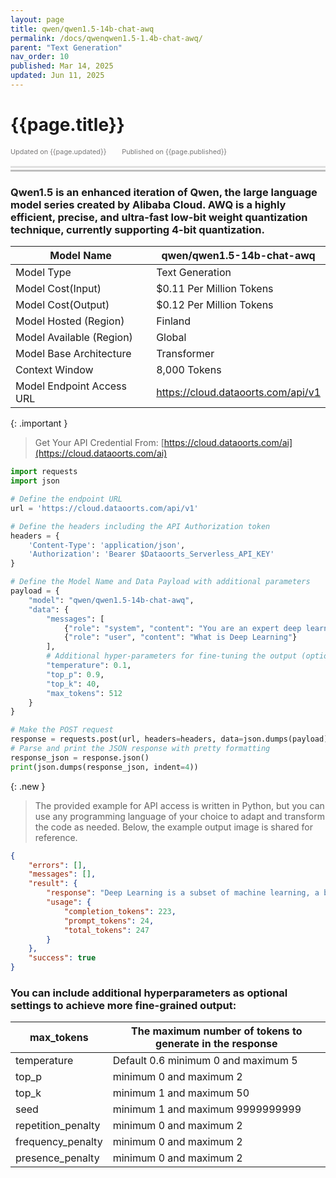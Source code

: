 ```yaml
---
layout: page
title: qwen/qwen1.5-14b-chat-awq 
permalink: /docs/qwenqwen1.5-1.4b-chat-awq/
parent: "Text Generation"
nav_order: 10
published: Mar 14, 2025
updated: Jun 11, 2025
---
```


# {{page.title}}

<div style="font-size:0.78em;color: #797878; margin-bottom:1.5em;">
     <span>Updated on {{page.updated}}</span>
    <span style="margin-left:2em;">Published on {{page.published}}</span>
</div>

<hr style="border:none;height:3px;background-color:#e0e0e0;margin:0;">
<hr style="border:none;height:3px;background-color:#bebebe;margin-top:0.2em;margin-bottom:1.5em;">

### Qwen1.5 is an enhanced iteration of Qwen, the large language model series created by Alibaba Cloud. AWQ is a highly efficient, precise, and ultra-fast low-bit weight quantization technique, currently supporting 4-bit quantization.

| Model Name                |qwen/qwen1.5-14b-chat-awq                |
|---------------------------|-----------------------------------------|
| Model Type                |    Text  Generation                     |
| Model Cost(Input)         | $0.11 Per Million Tokens                |
| Model Cost(Output)        | $0.12 Per Million Tokens                |
| Model Hosted (Region)     | Finland                                 |
| Model Available (Region)  | Global                                  |
| Model Base Architecture   | Transformer                             |
| Context Window            | 8,000 Tokens                            |
| Model Endpoint Access URL | https://cloud.dataoorts.com/api/v1      |


{: .important }
> Get Your API Credential From: [https://cloud.dataoorts.com/ai](https://cloud.dataoorts.com/ai)

```python
import requests
import json

# Define the endpoint URL
url = 'https://cloud.dataoorts.com/api/v1'

# Define the headers including the API Authorization token
headers = {
    'Content-Type': 'application/json',
    'Authorization': 'Bearer $Dataoorts_Serverless_API_KEY'
}

# Define the Model Name and Data Payload with additional parameters
payload = {
    "model": "qwen/qwen1.5-14b-chat-awq",
    "data": {
        "messages": [
            {"role": "system", "content": "You are an expert deep learning engineer"},
            {"role": "user", "content": "What is Deep Learning"}
        ],
        # Additional hyper-parameters for fine-tuning the output (optional):
        "temperature": 0.1,
        "top_p": 0.9,
        "top_k": 40,
        "max_tokens": 512
    }
}

# Make the POST request
response = requests.post(url, headers=headers, data=json.dumps(payload))
# Parse and print the JSON response with pretty formatting
response_json = response.json()
print(json.dumps(response_json, indent=4))
```

{: .new }
> The provided example for API access is written in Python, but you can use any programming language of your choice to adapt and transform the code as needed. Below, the example output image is shared for reference.


```json
{
    "errors": [],
    "messages": [],
    "result": {
        "response": "Deep Learning is a subset of machine learning, a branch of artificial intelligence, that involves the use of artificial neural networks to solve complex problems. It is inspired by the structure and function of the human brain, where multiple layers of interconnected nodes (artificial neurons) process and learn from data.\n\nIn deep learning, these networks consist of multiple hidden layers, allowing them to learn hierarchical representations of the input data. Each layer extracts increasingly abstract features, enabling the model to learn and generalize from large, high-dimensional datasets. The process involves forward propagation, where input data is fed through the network, and backpropagation, where the model adjusts its weights to minimize the error between predicted and actual outputs.\n\nDeep learning has been particularly successful in various applications, such as image recognition, speech recognition, natural language processing, recommendation systems, and autonomous vehicles, due to its ability to automatically learn and extract relevant features without manual feature engineering. Some popular deep learning architectures include Convolutional Neural Networks (CNNs) for image analysis, Recurrent Neural Networks (RNNs) for sequential data, and Transformers for natural language processing.",
        "usage": {
            "completion_tokens": 223,
            "prompt_tokens": 24,
            "total_tokens": 247
        }
    },
    "success": true
}
```

### You can include additional hyperparameters as optional settings to achieve more fine-grained output:

| max_tokens             | The maximum number of tokens to generate in the response |
|------------------------|----------------------------------------------------------|
| temperature            | Default 0.6 minimum 0 and maximum 5                      |
| top_p                  | minimum 0 and maximum 2                                  |
| top_k                  | minimum 1 and maximum 50                                 |
| seed                   |  minimum 1 and maximum 9999999999                        |
| repetition_penalty     | minimum 0 and maximum 2                                  |
| frequency_penalty      | minimum 0 and maximum 2                                  |
| presence_penalty       |minimum 0 and maximum 2                                   |